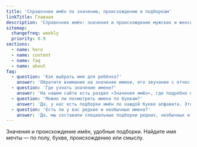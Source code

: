 ```yaml
---
title: 'Cправочник имён по значению, происхождению и подборкам'
linkTitle: Главная
description: 'Справочник имён: значения и происхождение мужских и женских имён, подборки по полу, происхождению и смыслу для выбора идеального имени.'
sitemap:
  changefreq: weekly
  priority: 0.9
sections:
  - name: hero
  - name: content
  - name: faq
  - name: about
faq:
  - question: 'Как выбрать имя для ребёнка?'
    answer: 'Обратите внимание на значение имени, его звучание с отчеством и фамилией, традиции семьи и культуру. Многие родители также ориентируются на популярность или редкость имени.'
  - question: 'Где узнать значение имени?'
    answer: 'На нашем сайте есть раздел «Значения имён», где подробно объясняется происхождение каждого имени, его смысл, формы и известные носители.'
  - question: 'Можно ли посмотреть имена по буквам?'
    answer: 'Да, у нас есть подборки имён по каждой букве алфавита. Это удобный способ быстро найти подходящие варианты для мальчиков и девочек.'
  - question: 'Есть ли у вас редкие и необычные имена?'
    answer: 'Да, мы составили специальные подборки редких, необычных и красивых имён, которые помогут выбрать оригинальное имя для ребёнка.'
---
```


Значения и происхождение имён, удобные подборки. Найдите имя мечты — по полу, букве, происхождению или смыслу.
